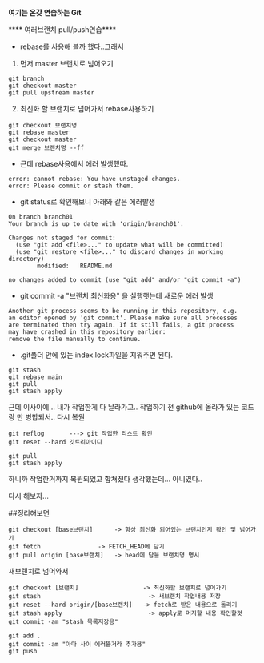 **여기는 온갖 연습하는 Git**

**** 여러브랜치 pull/push연습****

* rebase를 사용해 볼까 했다..그래서

1. 먼저 master 브랜치로 넘어오기
````
git branch
git checkout master
git pull upstream master
````

2. 최신화 할 브랜치로 넘어가서 rebase사용하기
````
git checkout 브랜치명
git rebase master
git checkout master
git merge 브랜치명 --ff
````

* 근데 rebase사용에서 에러 발생했따.
````
error: cannot rebase: You have unstaged changes.
error: Please commit or stash them.
````


* git status로 확인해보니 아래와 같은 에러발생
````
On branch branch01
Your branch is up to date with 'origin/branch01'.

Changes not staged for commit:
  (use "git add <file>..." to update what will be committed)
  (use "git restore <file>..." to discard changes in working directory)
        modified:   README.md

no changes added to commit (use "git add" and/or "git commit -a")
````

* git commit -a "브랜치 최신화용" 을 실행햇는데 새로운 에러 발생
````
Another git process seems to be running in this repository, e.g.
an editor opened by 'git commit'. Please make sure all processes
are terminated then try again. If it still fails, a git process
may have crashed in this repository earlier:
remove the file manually to continue.
````
* .git폴더 안에 있는 index.lock파일을 지워주면 된다.

````
git stash
git rebase main
git pull
git stash apply
````

근데 이사이에 .. 내가 작업한게 다 날라가고.. 작업하기 전 github에 올라가 있는 코드랑 만 병합되서..
다시 복원

````
git reflog       ---> git 작업한 리스트 확인
git reset --hard 깃트리아이디
````

````
git pull
git stash apply
````

하니까 작업한거까지 복원되었고 합쳐졌다 생각했는데... 아니였다..

다시 해보자...


##정리해보면
````
git checkout [base브랜치]      -> 항상 최신화 되어있는 브랜치인지 확인 및 넘어가기
git fetch                -> FETCH_HEAD에 담기
git pull origin [base브랜치]   -> head에 담을 브랜치명 명시
````

새브랜치로 넘어와서

````
git checkout [브랜치]                  -> 최신화할 브랜치로 넘어가기 
git stash                              -> 새브랜치 작업내용 저장
git reset --hard origin/[base브랜치]   -> fetch로 받은 내용으로 돌리기
git stash apply                        -> apply로 머지할 내용 확인할것
git commit -am "stash 목록저장용"

git add .
git commit -am "아마 사이 에러뜰거라 추가용"
git push
````
